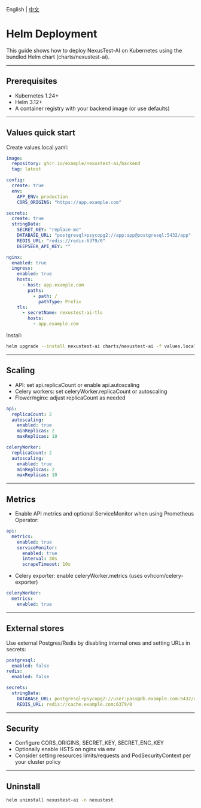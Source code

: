 English | [中文](../../zh/deploy/helm.md)

# Helm Deployment

This guide shows how to deploy NexusTest-AI on Kubernetes using the bundled Helm chart (charts/nexustest-ai).

---

## Prerequisites
- Kubernetes 1.24+
- Helm 3.12+
- A container registry with your backend image (or use defaults)

---

## Values quick start

Create values.local.yaml:

```yaml
image:
  repository: ghcr.io/example/nexustest-ai/backend
  tag: latest

config:
  create: true
  env:
    APP_ENV: production
    CORS_ORIGINS: "https://app.example.com"

secrets:
  create: true
  stringData:
    SECRET_KEY: "replace-me"
    DATABASE_URL: "postgresql+psycopg2://app:app@postgresql:5432/app"
    REDIS_URL: "redis://redis:6379/0"
    DEEPSEEK_API_KEY: ""

nginx:
  enabled: true
  ingress:
    enabled: true
    hosts:
      - host: app.example.com
        paths:
          - path: /
            pathType: Prefix
    tls:
      - secretName: nexustest-ai-tls
        hosts:
          - app.example.com
```

Install:
```bash
helm upgrade --install nexustest-ai charts/nexustest-ai -f values.local.yaml -n nexustest --create-namespace
```

---

## Scaling

- API: set api.replicaCount or enable api.autoscaling
- Celery workers: set celeryWorker.replicaCount or autoscaling
- Flower/nginx: adjust replicaCount as needed

```yaml
api:
  replicaCount: 2
  autoscaling:
    enabled: true
    minReplicas: 2
    maxReplicas: 10

celeryWorker:
  replicaCount: 2
  autoscaling:
    enabled: true
    minReplicas: 2
    maxReplicas: 10
```

---

## Metrics

- Enable API metrics and optional ServiceMonitor when using Prometheus Operator:

```yaml
api:
  metrics:
    enabled: true
    serviceMonitor:
      enabled: true
      interval: 30s
      scrapeTimeout: 10s
```

- Celery exporter: enable celeryWorker.metrics (uses ovhcom/celery-exporter)

```yaml
celeryWorker:
  metrics:
    enabled: true
```

---

## External stores

Use external Postgres/Redis by disabling internal ones and setting URLs in secrets:

```yaml
postgresql:
  enabled: false
redis:
  enabled: false

secrets:
  stringData:
    DATABASE_URL: postgresql+psycopg2://user:pass@db.example.com:5432/app
    REDIS_URL: redis://cache.example.com:6379/0
```

---

## Security

- Configure CORS_ORIGINS, SECRET_KEY, SECRET_ENC_KEY
- Optionally enable HSTS on nginx via env
- Consider setting resources limits/requests and PodSecurityContext per your cluster policy

---

## Uninstall
```bash
helm uninstall nexustest-ai -n nexustest
```
